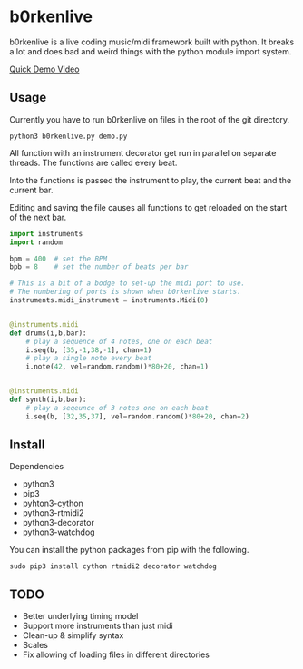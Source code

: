 b0rkenlive
==========

b0rkenlive is a live coding music/midi framework built with python. It breaks a lot and does bad and weird things with the python module import system.

[Quick Demo Video](https://www.youtube.com/watch?v=QRnDNEKzn68)

Usage
-----
Currently you have to run b0rkenlive on files in the root of the git directory.

```python3 b0rkenlive.py demo.py```

All function with an instrument decorator get run in parallel on separate threads. The functions are called every beat.

Into the functions is passed the instrument to play, the current beat and the current bar.

Editing and saving the file causes all functions to get reloaded on the start of the next bar.

```Python
import instruments
import random

bpm = 400  # set the BPM
bpb = 8    # set the number of beats per bar

# This is a bit of a bodge to set-up the midi port to use.
# The numbering of ports is shown when b0rkenlive starts.
instruments.midi_instrument = instruments.Midi(0)


@instruments.midi
def drums(i,b,bar):
    # play a sequence of 4 notes, one on each beat
    i.seq(b, [35,-1,38,-1], chan=1)
    # play a single note every beat
    i.note(42, vel=random.random()*80+20, chan=1)


@instruments.midi
def synth(i,b,bar):
    # play a seqeunce of 3 notes one on each beat
    i.seq(b, [32,35,37], vel=random.random()*80+20, chan=2)
```

Install
-------

Dependencies

* python3
* pip3
* pyhton3-cython
* python3-rtmidi2
* python3-decorator
* python3-watchdog

You can install the python packages from pip with the following.

```sudo pip3 install cython rtmidi2 decorator watchdog```

TODO
----

* Better underlying timing model
* Support more instruments than just midi
* Clean-up & simplify syntax
* Scales
* Fix allowing of loading files in different directories

